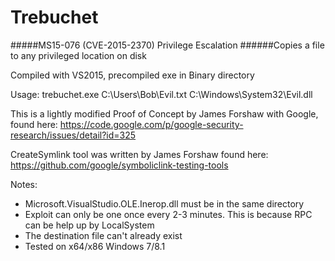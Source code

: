 # Trebuchet
#####MS15-076 (CVE-2015-2370) Privilege Escalation
######Copies a file to any privileged location on disk

Compiled with VS2015, precompiled exe in Binary directory

Usage: trebuchet.exe C:\Users\Bob\Evil.txt C:\Windows\System32\Evil.dll

This is a lightly modified Proof of Concept by James Forshaw with Google, found here: https://code.google.com/p/google-security-research/issues/detail?id=325

CreateSymlink tool was written by James Forshaw found here:
https://github.com/google/symboliclink-testing-tools

Notes:
 - Microsoft.VisualStudio.OLE.Inerop.dll must be in the same directory
 - Exploit can only be one once every 2-3 minutes. This is because RPC can be help up by LocalSystem
 - The destination file can't already exist
 - Tested on x64/x86 Windows 7/8.1
